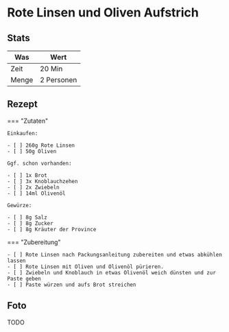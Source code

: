 # Rote Linsen und Oliven Aufstrich

## Stats

| Was   | Wert        |
|-------|-------------|
| Zeit  | 20 Min      |
| Menge | 2 Personen |

## Rezept

=== "Zutaten"

    Einkaufen:
    
    - [ ] 260g Rote Linsen
    - [ ] 50g Oliven

    Ggf. schon vorhanden:

    - [ ] 1x Brot
    - [ ] 3x Knoblauchzehen
    - [ ] 2x Zwiebeln
    - [ ] 14ml Olivenöl

    Gewürze:

    - [ ] 8g Salz
    - [ ] 8g Zucker
    - [ ] 8g Kräuter der Province

=== "Zubereitung"

    - [ ] Rote Linsen nach Packungsanleitung zubereiten und etwas abkühlen lassen
    - [ ] Rote Linsen mit Oliven und Olivenöl pürieren.
    - [ ] Zwiebeln und Knoblauch in etwas Olivenöl weich dünsten und zur Paste geben
    - [ ] Paste würzen und aufs Brot streichen

## Foto

TODO
